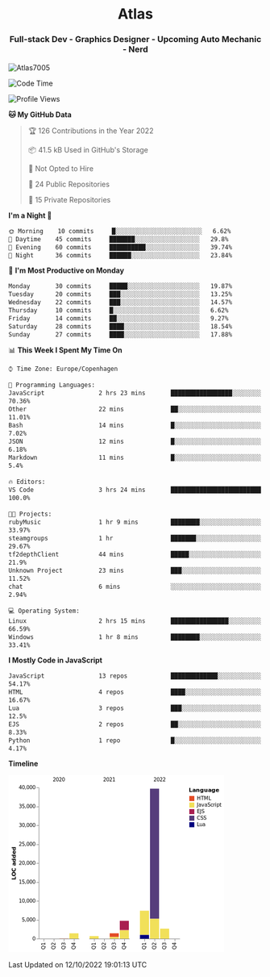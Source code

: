 <h1 align="center">Atlas</h1>
<h3 align="center">Full-stack Dev - Graphics Designer - Upcoming Auto Mechanic - Nerd</h3>

<p><img align="center" src="https://github-readme-stats.vercel.app/api/top-langs?username=Atlas7005&show_icons=true&locale=en&layout=compact" alt="Atlas7005" /></p>

<!--START_SECTION:waka-->
![Code Time](http://img.shields.io/badge/Code%20Time-700%20hrs%2021%20mins-blue)

![Profile Views](http://img.shields.io/badge/Profile%20Views-2-blue)

**🐱 My GitHub Data** 

> 🏆 126 Contributions in the Year 2022
 > 
> 📦 41.5 kB Used in GitHub's Storage 
 > 
> 🚫 Not Opted to Hire
 > 
> 📜 24 Public Repositories 
 > 
> 🔑 15 Private Repositories  
 > 
**I'm a Night 🦉** 

```text
🌞 Morning    10 commits     █░░░░░░░░░░░░░░░░░░░░░░░░   6.62% 
🌆 Daytime    45 commits     ███████░░░░░░░░░░░░░░░░░░   29.8% 
🌃 Evening    60 commits     ██████████░░░░░░░░░░░░░░░   39.74% 
🌙 Night      36 commits     ██████░░░░░░░░░░░░░░░░░░░   23.84%

```
📅 **I'm Most Productive on Monday** 

```text
Monday       30 commits     █████░░░░░░░░░░░░░░░░░░░░   19.87% 
Tuesday      20 commits     ███░░░░░░░░░░░░░░░░░░░░░░   13.25% 
Wednesday    22 commits     ███░░░░░░░░░░░░░░░░░░░░░░   14.57% 
Thursday     10 commits     █░░░░░░░░░░░░░░░░░░░░░░░░   6.62% 
Friday       14 commits     ██░░░░░░░░░░░░░░░░░░░░░░░   9.27% 
Saturday     28 commits     ████░░░░░░░░░░░░░░░░░░░░░   18.54% 
Sunday       27 commits     ████░░░░░░░░░░░░░░░░░░░░░   17.88%

```


📊 **This Week I Spent My Time On** 

```text
⌚︎ Time Zone: Europe/Copenhagen

💬 Programming Languages: 
JavaScript               2 hrs 23 mins       █████████████████░░░░░░░░   70.36% 
Other                    22 mins             ██░░░░░░░░░░░░░░░░░░░░░░░   11.01% 
Bash                     14 mins             █░░░░░░░░░░░░░░░░░░░░░░░░   7.02% 
JSON                     12 mins             █░░░░░░░░░░░░░░░░░░░░░░░░   6.18% 
Markdown                 11 mins             █░░░░░░░░░░░░░░░░░░░░░░░░   5.4%

🔥 Editors: 
VS Code                  3 hrs 24 mins       █████████████████████████   100.0%

🐱‍💻 Projects: 
rubyMusic                1 hr 9 mins         ████████░░░░░░░░░░░░░░░░░   33.97% 
steamgroups              1 hr                ███████░░░░░░░░░░░░░░░░░░   29.67% 
tf2depthClient           44 mins             █████░░░░░░░░░░░░░░░░░░░░   21.9% 
Unknown Project          23 mins             ███░░░░░░░░░░░░░░░░░░░░░░   11.52% 
chat                     6 mins              ░░░░░░░░░░░░░░░░░░░░░░░░░   2.94%

💻 Operating System: 
Linux                    2 hrs 15 mins       ████████████████░░░░░░░░░   66.59% 
Windows                  1 hr 8 mins         ████████░░░░░░░░░░░░░░░░░   33.41%

```

**I Mostly Code in JavaScript** 

```text
JavaScript               13 repos            █████████████░░░░░░░░░░░░   54.17% 
HTML                     4 repos             ████░░░░░░░░░░░░░░░░░░░░░   16.67% 
Lua                      3 repos             ███░░░░░░░░░░░░░░░░░░░░░░   12.5% 
EJS                      2 repos             ██░░░░░░░░░░░░░░░░░░░░░░░   8.33% 
Python                   1 repo              █░░░░░░░░░░░░░░░░░░░░░░░░   4.17%

```


**Timeline**

![Chart not found](https://raw.githubusercontent.com/Atlas7005/Atlas7005/master/charts/bar_graph.png) 


 Last Updated on 12/10/2022 19:01:13 UTC
<!--END_SECTION:waka-->
